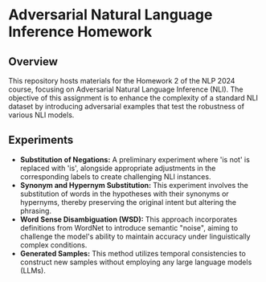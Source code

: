 # Adversarial Natural Language Inference Homework

## Overview
This repository hosts materials for the Homework 2 of the NLP 2024 course, focusing on Adversarial Natural Language Inference (NLI). The objective of this assignment is to enhance the complexity of a standard NLI dataset by introducing adversarial examples that test the robustness of various NLI models.

## Experiments
- **Substitution of Negations:** A preliminary experiment where 'is not' is replaced with 'is', alongside appropriate adjustments in the corresponding labels to create challenging NLI instances.
- **Synonym and Hypernym Substitution:** This experiment involves the substitution of words in the hypotheses with their synonyms or hypernyms, thereby preserving the original intent but altering the phrasing.
- **Word Sense Disambiguation (WSD):** This approach incorporates definitions from WordNet to introduce semantic "noise", aiming to challenge the model's ability to maintain accuracy under linguistically complex conditions.
- **Generated Samples:** This method utilizes temporal consistencies to construct new samples without employing any large language models (LLMs).



